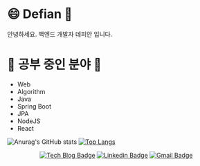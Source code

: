 #  😄  Defian 🤔
안녕하세요. 백엔드 개발자 데피안 입니다.


# 🌱 공부 중인 분야 🌱
- Web
- Algorithm
- Java
- Spring Boot
- JPA
- NodeJS
- React

![Anurag's GitHub stats](https://github-readme-stats.vercel.app/api?username=defianz&show_icons=true&theme=dark) [![Top Langs](https://github-readme-stats.vercel.app/api/top-langs/?username=defianz&layout=compact&theme=dark)](https://github.com/anuraghazra/github-readme-stats)

 <div align=center>
 
[![Tech Blog Badge](http://img.shields.io/badge/-Tech%20blog-black?style=flat-square&logo=github&link=https://defian.tistory.com/)](https://defian.tistory.com/) [![Linkedin Badge](https://img.shields.io/badge/-LinkedIn-blue?style=flat-square&logo=Linkedin&logoColor=white&link=https:https://www.linkedin.com/in/hyungchul-kim-718719214/)](https://www.linkedin.com/in/hyungchul-kim-718719214/) [![Gmail Badge](https://img.shields.io/badge/Gmail-d14836?style=flat-square&logo=Gmail&logoColor=white&link=mailto:iautm91@gmail.com)](mailto:iautm91@gmail.com)

</div>
<!--
**defianz/defianz** is a ✨ _special_ ✨ repository because its `README.md` (this file) appears on your GitHub profile.

Here are some ideas to get you started:

- 🔭 I’m currently working on ...
- 🌱 I’m currently learning ...
- 👯 I’m looking to collaborate on ...
- 🤔 I’m looking for help with ...
- 💬 Ask me about ...
- 📫 How to reach me: ...
- 😄 Pronouns: ...
- ⚡ Fun fact: ...
-->
